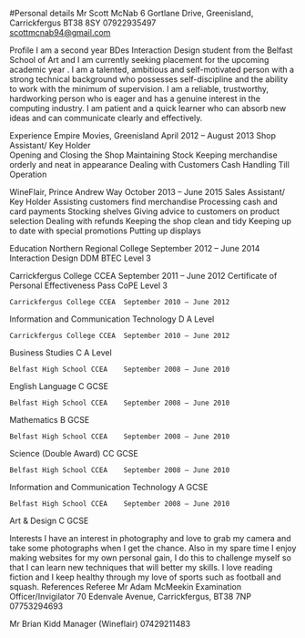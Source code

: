 #Personal details
Mr Scott McNab
6 Gortlane Drive, 
Greenisland, Carrickfergus
BT38 8SY
07922935497   
scottmcnab94@gmail.com   

Profile	I am a second year BDes Interaction Design student from the Belfast School of Art and I am currently seeking placement for the upcoming academic year . I am a talented, ambitious and self-motivated person with a strong technical background who possesses self-discipline and the ability to work with the minimum of supervision. I am a reliable, trustworthy, hardworking person who is eager and has a genuine interest in the computing industry. I am patient and a quick learner who can absorb new ideas and can communicate clearly and effectively.

Experience	Empire Movies, Greenisland	April 2012 – August 2013
Shop Assistant/ Key Holder	
Opening and Closing the Shop
Maintaining Stock
Keeping merchandise orderly and neat in appearance
Dealing with Customers
Cash Handling
Till Operation

WineFlair, Prince Andrew Way                                        October 2013 – June 2015
Sales Assistant/ Key Holder
Assisting customers find merchandise
Processing cash and card payments
Stocking shelves
Giving advice to customers on product selection
Dealing with refunds
Keeping the shop clean and tidy
Keeping up to date with special promotions
Putting up displays

Education	Northern Regional College	 September 2012 – June 2014
Interaction Design DDM
BTEC Level 3


Carrickfergus College CCEA	September 2011 – June 2012
Certificate of Personal Effectiveness Pass
CoPE Level 3

	Carrickfergus College CCEA	September 2010 – June 2012
Information and Communication Technology D
A Level

	Carrickfergus College CCEA	September 2010 – June 2012
Business Studies C
A Level

	Belfast High School CCEA	September 2008 – June 2010
English Language C
GCSE

	Belfast High School CCEA	September 2008 – June 2010
Mathematics B
GCSE

	Belfast High School CCEA	September 2008 – June 2010
Science (Double Award) CC
GCSE

	Belfast High School CCEA	September 2008 – June 2010
Information and Communication Technology A
GCSE

	Belfast High School CCEA	September 2008 – June 2010
Art & Design C
GCSE

Interests	I have an interest in photography and love to grab my camera and take some photographs when I get the chance. Also in my spare time I enjoy making websites for my own personal gain, I do this to challenge myself so that I can learn new techniques that will better my skills. I love reading fiction and I keep healthy through my love of sports such as football and squash.
References	Referee
Mr Adam McMeekin
Examination Officer/Invigilator
70 Edenvale Avenue, 
Carrickfergus, 
BT38 7NP
07753294693

Mr Brian Kidd
Manager (Wineflair)
07429211483

